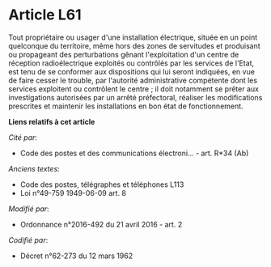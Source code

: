 # Article L61

Tout propriétaire ou usager d'une installation électrique, située en un point quelconque du territoire, même hors des zones
de servitudes et produisant ou propageant des perturbations gênant l'exploitation d'un centre de réception radioélectrique
exploités ou contrôlés par les services de l'Etat, est tenu de se conformer aux dispositions qui lui seront indiquées, en vue
de faire cesser le trouble, par l'autorité administrative compétente dont les services exploitent ou contrôlent le centre ;
il doit notamment se prêter aux investigations autorisées par un arrêté préfectoral, réaliser les modifications prescrites et
maintenir les installations en bon état de fonctionnement.

**Liens relatifs à cet article**

_Cité par_:

  - Code des postes et des communications électroni... - art. R*34 (Ab)

_Anciens textes_:

  - Code des postes, télégraphes et téléphones L113
  - Loi n°49-759 1949-06-09 art. 8

_Modifié par_:

  - Ordonnance n°2016-492 du 21 avril 2016 - art. 2

_Codifié par_:

  - Décret n°62-273 du 12 mars 1962
